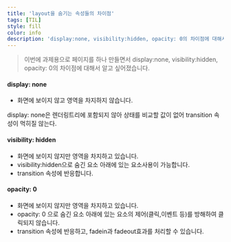 ```yaml
---
title: 'layout을 숨기는 속성들의 차이점'
tags: [TIL]
style: fill
color: info
description: 'display:none, visibility:hidden, opacity: 0의 차이점에 대해서 알아보고자 한다.'
---
```


> 이번에 과제용으로 페이지를 하나 만들면서 display:none, visibility:hidden, opacity: 0의 차이점에 대해서 알고 싶어졌습니다.

#### display: none

- 화면에 보이지 않고 영역을 차지하지 않습니다.

display: none은 렌더링트리에 포함되지 않아 상태를 비교할 값이 없어 transition 속성이 먹히질 않는다.

#### visibility: hidden

- 화면에 보이지 않지만 영역을 차지하고 있습니다.
- visibility:hidden으로 숨긴 요소 아래에 있는 요소사용이 가능합니다.
- transition 속성에 반응합니다.

#### opacity: 0

- 화면에 보이지 않지만 영역을 차지하고 있습니다.
- opacity: 0 으로 숨긴 요소 아래에 있는 요소의 제어(클릭,이벤트 등)를 방해하여 클릭되지 않습니다.
- transition 속성에 반응하고, fadein과 fadeout효과를 처리할 수 있습니다.
